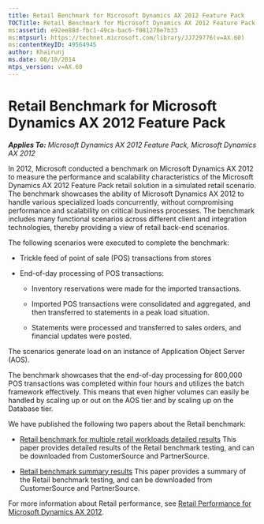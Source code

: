 ```yaml
---
title: Retail Benchmark for Microsoft Dynamics AX 2012 Feature Pack
TOCTitle: Retail Benchmark for Microsoft Dynamics AX 2012 Feature Pack
ms:assetid: e92ee88d-fbc1-49ca-bac6-f081270e7b33
ms:mtpsurl: https://technet.microsoft.com/library/JJ729776(v=AX.60)
ms:contentKeyID: 49564945
author: Khairunj
ms.date: 08/18/2014
mtps_version: v=AX.60
---
```


# Retail Benchmark for Microsoft Dynamics AX 2012 Feature Pack 


_**Applies To:** Microsoft Dynamics AX 2012 Feature Pack, Microsoft Dynamics AX 2012_

In 2012, Microsoft conducted a benchmark on Microsoft Dynamics AX 2012 to measure the performance and scalability characteristics of the Microsoft Dynamics AX 2012 Feature Pack retail solution in a simulated retail scenario. The benchmark showcases the ability of Microsoft Dynamics AX 2012 to handle various specialized loads concurrently, without compromising performance and scalability on critical business processes. The benchmark includes many functional scenarios across different client and integration technologies, thereby providing a view of retail back-end scenarios.

The following scenarios were executed to complete the benchmark:

  - Trickle feed of point of sale (POS) transactions from stores

  - End-of-day processing of POS transactions:
    
      - Inventory reservations were made for the imported transactions.
    
      - Imported POS transactions were consolidated and aggregated, and then transferred to statements in a peak load situation.
    
      - Statements were processed and transferred to sales orders, and financial updates were posted.

The scenarios generate load on an instance of Application Object Server (AOS).

The benchmark showcases that the end-of-day processing for 800,000 POS transactions was completed within four hours and utilizes the batch framework effectively. This means that even higher volumes can easily be handled by scaling up or out on the AOS tier and by scaling up on the Database tier.

We have published the following two papers about the Retail benchmark:

  - [Retail benchmark for multiple retail workloads detailed results](http://go.microsoft.com/fwlink/?linkid=266254) This paper provides detailed results of the Retail benchmark testing, and can be downloaded from CustomerSource and PartnerSource.

  - [Retail benchmark summary results](http://go.microsoft.com/fwlink/?linkid=266255) This paper provides a summary of the Retail benchmark testing, and can be downloaded from CustomerSource and PartnerSource.

For more information about Retail performance, see [Retail Performance for Microsoft Dynamics AX 2012](retail-performance-for-microsoft-dynamics-ax-2012.md).

  


